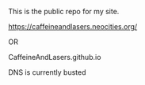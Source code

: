 This is the public repo for my site. 

https://caffeineandlasers.neocities.org/

OR

CaffeineAndLasers.github.io

DNS is currently busted
